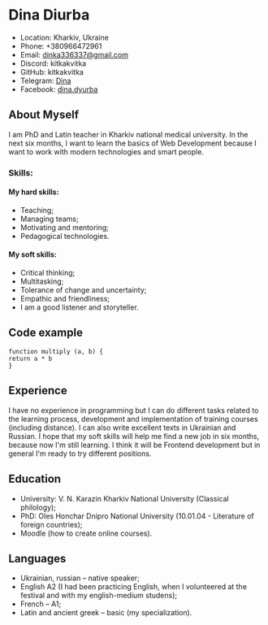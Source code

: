 # Dina Diurba
* Location: Kharkiv, Ukraine
* Phone: +380966472961
* Email: dinka336337@gmail.com
* Discord: kitkakvitka
* GitHub: kitkakvitka
* Telegram: [Dina](https://t.me/kitkakvitka)
* Facebook: [dina.dyurba](https://www.facebook.com/dina.dyurba)
## About Myself
I am PhD and Latin teacher in Kharkiv national medical university. In the next six months, I want to learn the basics of Web Development because I want to work with modern technologies and smart people.
### Skills:
#### My hard skills:
+ Teaching;
+ Managing teams;
+ Motivating and mentoring;
+ Pedagogical technologies.
#### My soft skills:
+ Critical thinking;
+ Multitasking;
+ Tolerance of change and uncertainty;
+ Empathic and friendliness;
+ I am a good listener and storyteller.
## Code example
``` 
function multiply (a, b) {
return a * b
}
``` 
## Experience
I have no experience in programming but I can do different tasks related to the learning process, development and implementation of training courses (including distance). I can also write excellent texts in Ukrainian and Russian.
I hope that my soft skills will help me find a new job in six months, because now I'm still learning. I think it will be Frontend development but in general I'm ready to try different positions.
## Education
+ University: V. N. Karazin Kharkiv National University (Classical philology);
+ PhD: Oles Honchar Dnipro National University (10.01.04 - Literature of foreign countries);
+ Moodle (how to create online courses).
## Languages
+ Ukrainian, russian – native speaker;
+ English A2 (I had been practicing English, when I volunteered at the festival and with my english-medium studens);
+ French – A1;
+ Latin and ancient greek – basic (my specialization).
